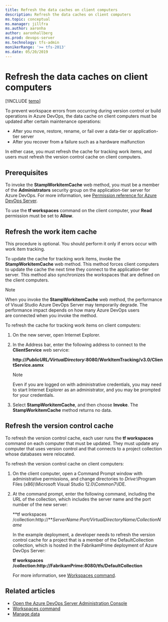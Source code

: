 ```yaml
---
title: Refresh the data caches on client computers
description: Refresh the data caches on client computers
ms.topic: conceptual
ms.manager: jillfra
ms.author: aaronha
author: aaronhallberg
ms.prod: devops-server
ms.technology: tfs-admin
monikerRange: '>= tfs-2013'
ms.date: 05/20/2019
---
```


# Refresh the data caches on client computers

[!INCLUDE [temp](../../_shared/version-tfs-all-versions.md)]

To prevent workspace errors from occurring during version control or build operations in Azure DevOps, the data cache on client computers must be updated after certain maintenance operations:

- After you move, restore, rename, or fail over a data-tier or application-tier server
- After you recover from a failure such as a hardware malfunction

In either case, you must refresh the cache for tracking work items, and users must refresh the version control cache on client computers.

## Prerequisites

To invoke the **StampWorkitemCache** web method, you must be a member of the **Administrators** security group on the application-tier server for Azure DevOps. For more information, see [Permission reference for Azure DevOps Server](/azure/devops/security/permissions).

To use the **tf workspaces** command on the client computer, your **Read** permission must be set to **Allow**.

## Refresh the work item cache

This procedure is optional. You should perform it only if errors occur with work item tracking.

To update the cache for tracking work items, invoke the **StampWorkitemCache** web method. This method forces client computers to update the cache the next time they connect to the application-tier server. This method also synchronizes the workspaces that are defined on the client computers.

> [!NOTE]  
> When you invoke the **StampWorkitemCache** web method, the performance of Visual Studio Azure DevOps Server may temporarily degrade. The performance impact depends on how many Azure DevOps users are connected when you invoke the method.

To refresh the cache for tracking work items on client computers:

1.  On the new server, open Internet Explorer.

2.  In the Address bar, enter the following address to connect to the **ClientService** web service:

    **http://***PublicURL/VirtualDirectory***:8080/WorkItemTracking/v3.0/ClientService.asmx**

	> [!NOTE]  
	> Even if you are logged on with administrative credentials, you may need to start Internet Explorer as an administrator, and you may be prompted for your credentials.

3.  Select **StampWorkitemCache**, and then choose **Invoke**. The **StampWorkitemCache** method returns no data.

## Refresh the version control cache

To refresh the version control cache, each user runs the **tf workspaces** command on each computer that must be updated. They must update any computer that uses version control and that connects to a project collection whose databases were relocated.

To refresh the version control cache on client computers:

1.  On the client computer, open a Command Prompt window with administrative permissions, and change directories to *Drive*:\\Program Files (x86)\\Microsoft Visual Studio 12.0\\Common7\\IDE.

2.  At the command prompt, enter the following command, including the URL of the collection, which includes the server name and the port number of the new server:

    **tf workspaces /collection:http://***ServerName:Port/VirtualDirectoryName/CollectionName*

    In the example deployment, a developer needs to refresh the version control cache for a project that is a member of the DefaultCollection collection, which is hosted in the FabrikamPrime deployment of Azure DevOps Server:

    **tf workspaces /collection:http://FabrikamPrime:8080/tfs/DefaultCollection**

    For more information, see [Workspaces command](/azure/devops/tfvc/workspaces-command).


## Related articles

- [Open the Azure DevOps Server Administration Console](../open-admin-console.md) 
- [Workspaces command](/azure/devops/tfvc/workspaces-command) 
- [Manage data](https://msdn.microsoft.com/library/ms253169) 
